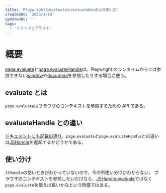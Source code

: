 ```yaml
---
title: 'PlaywrightのevaluateとevaluateHandleの使い方'
createdAt: '2023/1/14'
updatedAt: ''
tags:
  - 'ソフトウェアテスト'
---
```


# 概要

[page.evaluate](https://playwright.dev/docs/api/class-page#page-evaluate)と[page.evaluateHandle](https://playwright.dev/docs/api/class-page#page-evaluate-handle)は。Playwright のランタイムからでは参照できない[window](https://developer.mozilla.org/ja/docs/Web/API/Window)や[document](https://developer.mozilla.org/ja/docs/Web/API/Document)を参照したりする場合に使う。

## evaluate とは

`page.evaluate`はブラウザのコンテキストを参照するための API である。

## evaluateHandle との違い

[ドキュメントにも記載の通り](<https://playwright.dev/docs/api/class-page#page-evaluate-handle:~:text=The%20only%20difference%20between%20page.evaluate()%20and%20page.evaluateHandle()%20is%20that%20page.evaluateHandle()%20returns%20JSHandle.>)、`page.evaluate`と`page.evaluateHandle`との違いは[JSHandle](https://playwright.dev/docs/api/class-jshandle)を返却するかどうかである。

## 使い分け

`JSHandle`の使いどきがわかっていないので、今の所使い分けがわからない。
ブラウザのコンテキストを参照したいだけなら、[JSHandle.evaluate](https://playwright.dev/docs/api/class-jshandle#js-handle-evaluate)ではなく`page.evaluate`を使えば良いかなという所感ではある。
